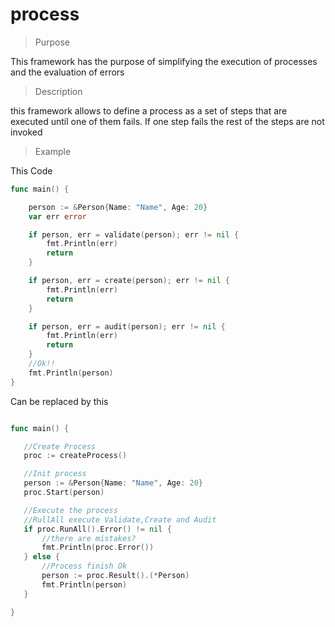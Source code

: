 # process


> Purpose

This framework has the purpose of simplifying the execution of processes and the evaluation of errors


> Description

 this framework allows to define a process as a set of steps that are executed until one of them fails. If one step fails the rest of the steps are not invoked
 

 > Example

 This Code

```Go
func main() {

	person := &Person{Name: "Name", Age: 20}
	var err error

	if person, err = validate(person); err != nil {
		fmt.Println(err)
		return
	}

	if person, err = create(person); err != nil {
		fmt.Println(err)
		return
	}

	if person, err = audit(person); err != nil {
		fmt.Println(err)
		return
	}
	//Ok!!
	fmt.Println(person)
}


```

Can be replaced by this

 ```Go

func main() {

	//Create Process
	proc := createProcess()

	//Init process
	person := &Person{Name: "Name", Age: 20}
	proc.Start(person)

    //Execute the process
    //RullAll execute Validate,Create and Audit
	if proc.RunAll().Error() != nil {
		//there are mistakes?
		fmt.Println(proc.Error())
	} else {
		//Process finish Ok
		person := proc.Result().(*Person)
		fmt.Println(person)
	}

}


 ```